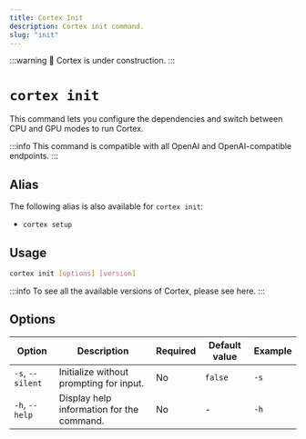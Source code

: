 ```yaml
---
title: Cortex Init
description: Cortex init command.
slug: "init"
---
```


:::warning
🚧 Cortex is under construction.
:::

# `cortex init`
This command lets you configure the dependencies and switch between CPU and GPU modes to run Cortex.

:::info
This command is compatible with all OpenAI and OpenAI-compatible endpoints.
:::

## Alias

The following alias is also available for `cortex init`:

- `cortex setup`

## Usage

```bash
cortex init [options] [version]
```
:::info
To see all the available versions of Cortex, please see here.
:::

## Options

| Option            | Description                                           | Required | Default value | Example     |
|-------------------|-------------------------------------------------------|----------|---------------|-------------|
| `-s`, `--silent`    | Initialize without prompting for input.               | No       | `false`       | `-s`  |
| `-h`, `--help`      | Display help information for the command.             | No       | -             | `-h`    |


